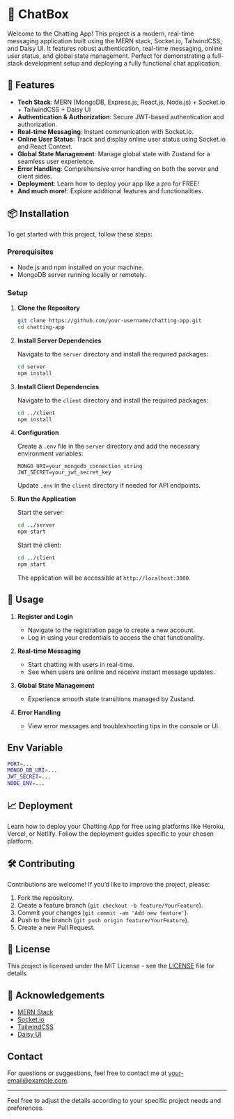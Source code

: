 # 📱 ChatBox

Welcome to the Chatting App! This project is a modern, real-time messaging application built using the MERN stack, Socket.io, TailwindCSS, and Daisy UI. It features robust authentication, real-time messaging, online user status, and global state management. Perfect for demonstrating a full-stack development setup and deploying a fully functional chat application.

## 🚀 Features

- **Tech Stack**: MERN (MongoDB, Express.js, React.js, Node.js) + Socket.io + TailwindCSS + Daisy UI
- **Authentication & Authorization**: Secure JWT-based authentication and authorization.
- **Real-time Messaging**: Instant communication with Socket.io.
- **Online User Status**: Track and display online user status using Socket.io and React Context.
- **Global State Management**: Manage global state with Zustand for a seamless user experience.
- **Error Handling**: Comprehensive error handling on both the server and client sides.
- **Deployment**: Learn how to deploy your app like a pro for FREE!
- **And much more!**: Explore additional features and functionalities.

## 📦 Installation

To get started with this project, follow these steps:

### Prerequisites

- Node.js and npm installed on your machine.
- MongoDB server running locally or remotely.

### Setup

1. **Clone the Repository**

   ```bash
   git clone https://github.com/your-username/chatting-app.git
   cd chatting-app
   ```

2. **Install Server Dependencies**

   Navigate to the `server` directory and install the required packages:

   ```bash
   cd server
   npm install
   ```

3. **Install Client Dependencies**

   Navigate to the `client` directory and install the required packages:

   ```bash
   cd ../client
   npm install
   ```

4. **Configuration**

   Create a `.env` file in the `server` directory and add the necessary environment variables:

   ```env
   MONGO_URI=your_mongodb_connection_string
   JWT_SECRET=your_jwt_secret_key
   ```

   Update `.env` in the `client` directory if needed for API endpoints.

5. **Run the Application**

   Start the server:

   ```bash
   cd ../server
   npm start
   ```

   Start the client:

   ```bash
   cd ../client
   npm start
   ```

   The application will be accessible at `http://localhost:3000`.

## 🌟 Usage

1. **Register and Login**

   - Navigate to the registration page to create a new account.
   - Log in using your credentials to access the chat functionality.

2. **Real-time Messaging**

   - Start chatting with users in real-time.
   - See when users are online and receive instant message updates.

3. **Global State Management**

   - Experience smooth state transitions managed by Zustand.

4. **Error Handling**

   - View error messages and troubleshooting tips in the console or UI.
  
## **Env Variable**

```bash
PORT=...
MONGO_DB_URI=...
JWT_SECRET=...
NODE_ENV=...
```

## 📈 Deployment

Learn how to deploy your Chatting App for free using platforms like Heroku, Vercel, or Netlify. Follow the deployment guides specific to your chosen platform.

## 🛠️ Contributing

Contributions are welcome! If you’d like to improve the project, please:

1. Fork the repository.
2. Create a feature branch (`git checkout -b feature/YourFeature`).
3. Commit your changes (`git commit -am 'Add new feature'`).
4. Push to the branch (`git push origin feature/YourFeature`).
5. Create a new Pull Request.

## 📜 License

This project is licensed under the MIT License - see the [LICENSE](LICENSE) file for details.

## 🤝 Acknowledgements

- [MERN Stack](https://mern.io/)
- [Socket.io](https://socket.io/)
- [TailwindCSS](https://tailwindcss.com/)
- [Daisy UI](https://daisyui.com/)

## Contact

For questions or suggestions, feel free to contact me at [your-email@example.com](mailto:your-email@example.com).

---

Feel free to adjust the details according to your specific project needs and preferences.
